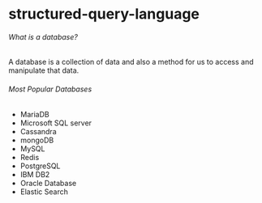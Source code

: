 # structured-query-language

###### What is a database?
A database is a collection of data and also a method for us to access and manipulate that data.

###### Most Popular Databases
 - MariaDB
 - Microsoft SQL server
 - Cassandra
 - mongoDB
 - MySQL
 - Redis
 - PostgreSQL
 - IBM DB2
 - Oracle Database
 - Elastic Search
